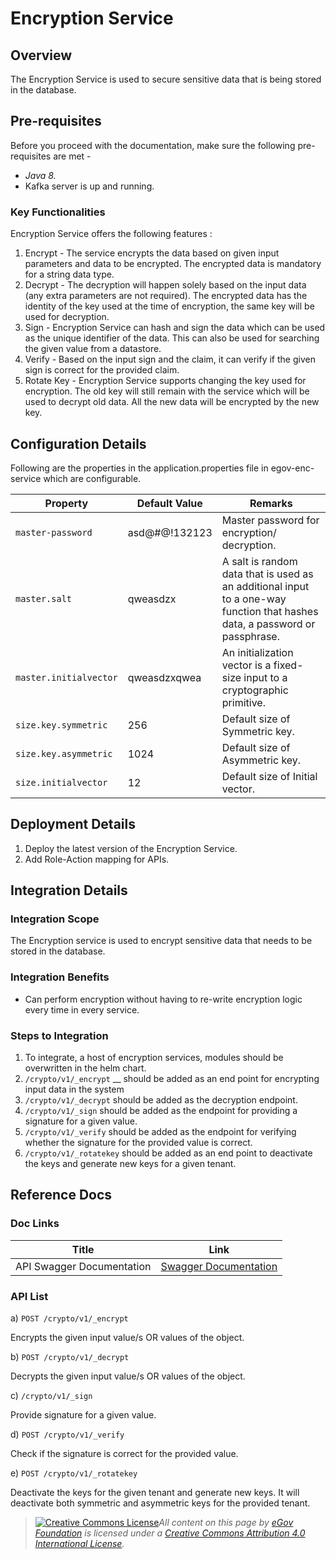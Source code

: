 # Encryption Service

## Overview <a href="#overview" id="overview"></a>

The Encryption Service is used to secure sensitive data that is being stored in the database.

## Pre-requisites <a href="#pre-requisites" id="pre-requisites"></a>

Before you proceed with the documentation, make sure the following pre-requisites are met -

* _Java 8._
* Kafka server is up and running.

### Key Functionalities <a href="#key-functionalities" id="key-functionalities"></a>

Encryption Service offers the following features :&#x20;

1. Encrypt - The service encrypts the data based on given input parameters and data to be encrypted. The encrypted data is mandatory for a string data type.
2. Decrypt - The decryption will happen solely based on the input data (any extra parameters are not required). The encrypted data has the identity of the key used at the time of encryption, the same key will be used for decryption.
3. Sign - Encryption Service can hash and sign the data which can be used as the unique identifier of the data. This can also be used for searching the given value from a datastore.
4. Verify - Based on the input sign and the claim, it can verify if the given sign is correct for the provided claim.
5. Rotate Key - Encryption Service supports changing the key used for encryption. The old key will still remain with the service which will be used to decrypt old data. All the new data will be encrypted by the new key.

## Configuration Details <a href="#configuration-details" id="configuration-details"></a>

Following are the properties in the application.properties file in egov-enc-service which are configurable.

| Property               | Default Value   | Remarks                                                                                                                     |
| ---------------------- | --------------- | --------------------------------------------------------------------------------------------------------------------------- |
| `master-password`      | asd@#$@$!132123 | Master password for encryption/ decryption.                                                                                 |
| `master.salt`          | qweasdzx        | A salt is random data that is used as an additional input to a one-way function that hashes data, a password or passphrase. |
| `master.initialvector` | qweasdzxqwea    | An initialization vector is a fixed-size input to a cryptographic primitive.                                                |
| `size.key.symmetric`   | 256             | Default size of Symmetric key.                                                                                              |
| `size.key.asymmetric`  | 1024            | Default size of Asymmetric key.                                                                                             |
| `size.initialvector`   | 12              | Default size of Initial vector.                                                                                             |

## &#x20;Deployment Details

1. Deploy the latest version of the Encryption Service.
2. Add Role-Action mapping for APIs.

## Integration Details <a href="#integration" id="integration"></a>

### Integration Scope <a href="#integration-scope" id="integration-scope"></a>

The Encryption service is used to encrypt sensitive data that needs to be stored in the database.

### Integration Benefits <a href="#integration-benefits" id="integration-benefits"></a>

* Can perform encryption without having to re-write encryption logic every time in every service.

### Steps to Integration <a href="#steps-to-integration" id="steps-to-integration"></a>

1. To integrate, a host of encryption services, modules should be overwritten in the helm chart.
2. `/crypto/v1/_encrypt` __ should be added as an end point for encrypting input data in the system
3. `/crypto/v1/_decrypt` should be added as the decryption endpoint.
4. `/crypto/v1/_sign` should be added as the endpoint for providing a signature for a given value.
5. `/crypto/v1/_verify` should be added as the endpoint for verifying whether the signature for the provided value is correct.
6. `/crypto/v1/_rotatekey` should be added as an end point to deactivate the keys and generate new keys for a given tenant.

## Reference Docs <a href="#reference-docs" id="reference-docs"></a>

### Doc Links <a href="#doc-links" id="doc-links"></a>

| **Title**                 | **Link**                                                                                                                                                               |
| ------------------------- | ---------------------------------------------------------------------------------------------------------------------------------------------------------------------- |
| API Swagger Documentation | [Swagger Documentation](https://editor.swagger.io/?url=https://raw.githubusercontent.com/egovernments/DIGIT-OSS/master/core-services/docs/enc-service-contract.yml#!/) |

### API List <a href="#api-list" id="api-list"></a>

a) `POST /crypto/v1/_encrypt`

Encrypts the given input value/s OR values of the object.

b) `POST /crypto/v1/_decrypt`

Decrypts the given input value/s OR values of the object.

c) `/crypto/v1/_sign`

Provide signature for a given value.

d) `POST /crypto/v1/_verify`

Check if the signature is correct for the provided value.

e) `POST /crypto/v1/_rotatekey`

Deactivate the keys for the given tenant and generate new keys. It will deactivate both symmetric and asymmetric keys for the provided tenant.



> [![Creative Commons License](https://i.creativecommons.org/l/by/4.0/80x15.png)_​_](http://creativecommons.org/licenses/by/4.0/)_All content on this page by_ [_eGov Foundation_](https://egov.org.in/) _is licensed under a_ [_Creative Commons Attribution 4.0 International License_](http://creativecommons.org/licenses/by/4.0/)_._
